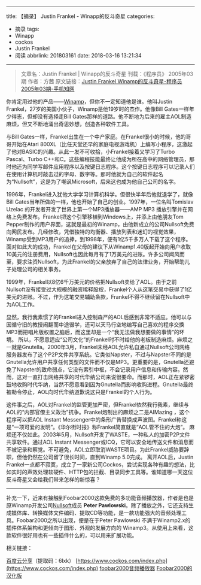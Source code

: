  ---
title: 【摘录】 Justin Frankel - Winapp的反斗奇星
categories:
  - 摘录
tags:
  - Winapp
  - cockos
  - Justin Frankel
  - 阅读
abbrlink: 201803161
date: 2018-03-16 13:21:34
---

>文章名：Justin Frankel | Winapp的反斗奇星
>刊载：《程序员》 2005年03期
>作者：方茜
>原文链接：[Justin Frankel Winamp的反斗奇星-程序员2005年03期-手机知网](http://www.cnki.com.cn/Article/CJFDTotal-ITSJ200503001.htm)
 
你肯定用过他的产品——[Winamp](http://www.winamp.com/)，但你不一定知道他是谁。他叫Justin Frankel，27岁的美国小伙子，Winamp是他19岁时的杰作。他像Bill Gates一样年少得志，但却没有选择走Bill Gates那样的道路。他不断地为后来的雇主AOL制造麻烦，但又不断地涌出奇思妙想，创造各种软件工具。

与Bill Gates一样，Frankel出生在一个中产家庭。在Frankel很小的时候，他的哥哥开始在Atari 800XL（比任天堂还早的家庭电视游戏机）上编写小程序，这激起了他对BASIC的兴趣。从此一发不可收拾，小Frankel接着又学习了Turbo Pascal、Turbo C++和C。这些编程技能最终让他成为所在高中的网络管理员，那时他还为同学写邮件应用程序以及按键日志程序。这个按键日志程序可以记录人们在使用计算机时敲击过的字母、数字等。那时他就为自己的软件起名为“Nullsoft”，这是为了嘲讽Microsoft，后来这也成为他自己公司的名字。

1996年，Frankel进入犹他大学学习计算机科学。但很快半年后他就退学了，就像Bill Gates当年所做的一样，他也开始了自己的创业。1997年，一位名叫Tomislav Uzelac 的开发者开发了世界上第一个MP3播放器——AMP MP3 播放引擎并在网络上免费发布。Frankel把这个引擎移植到Windows上，并添上由他朋友Tom Pepper制作的用户界面，这就是最初的Winamp，由他新成立的公司Nullsoft免费向网民发布。几经修改，凭借独特的均衡器、播放列表和迷幻的视觉效果，Winamp受到MP3用户的追捧，到1998年，便有1亿5千多万人下载了这个程序。面对如此大的成功，Frankel在父母的建议下从Winamp1.40版起开始向用户收取10美元的注册费用，Nullsoft也因此每月有了1万美元的进账。许多公司闻风而至，要求注资Nullsoft，为此Frankel的父亲放弃了自己的法律业务，开始帮助儿子处理公司的相关事务。

1999年，Frankel以8亿6千万美元的价格把Nullsoft卖给了AOL。由于之前Nullsoft没有接受过大规模的融资稀释股权，Frankel个人从这笔交易中获得了1亿美元的进账。不过，作为这笔交易辅助条款，Frankel不得不继续留在Nullsoft中为AOL工作。

显然，我行我素惯了的Frankel进入控制森严的AOL后感到非常不适应。他可以与因循守旧的教授闹翻而中途辍学，还可以天马行空地编写自己喜欢的程序交换MP3而把唱片版权置之脑后，而这里却是一个“我无法做我想要做的事情”的环境。
所以，不愿意适应“公司文化”的Frankel时不时给他的老板制造麻烦。麻烦之一就是Gnutella。2000年3月，Frankel未经AOL允许私自通过Nullsoft公司网络服务器发布了这个P2P文件共享系统。它类似Napster，不过与Napster不同的是Gnutella允许用户共享任何类型的文件而不仅是MP3。更重要的是，Gnutella还避免了Napster的致命弱点，它没有索引中枢，不会记录用户信息和传输内容。然而，这对一直打击网络共享的时代华纳公司来说很要命。而那时，AOL正在紧锣密鼓地收购时代华纳，当然不愿意看到因为Gnutella而影响收购进程。Gnutella最终被勒令停止，AOL向时代华纳道歉说这只是Frankel的个人行为。

这件事之后，AOL对Frankel的监管更加严密，但Frankel依然我行我素，继续与AOL的“内部官僚主义政治”抗争。Frankel炮制出的麻烦之二是AIMazing ，这个程序可以把AOL Instant Messenger中的条形广告替换成声波图。Frankel称这是“一项可爱的发明”。《华尔街时报》称Frankel简直就是“AOL管不住的大炮”。 
麻烦还不仅如此。2003年5月，Nullsoft开发了WASTE，一种私人的加密P2P文件共享软件。通过AOL Instant Messenger或ICQ，它可以安全地传送文件和消息而不被记录和察觉。不可避免，AOL立即取消WASTE项目。为此Frankel威胁要辞职，但他仍然在公司留了很长时间，直到Winamp 5.0完成。
离开AOL后，Justin Frankel一点都不寂寞，成立了一家新公司Cockos，尝试实现各种有趣的想法，比如实时的声效处理软硬件、HTTP包的拦截、目录同步工具等。谁知道哪一天这位反斗奇星又会给我们带来怎样的新惊喜？

---
补充一下，近来有接触到Foobar2000这款免费的多功能音频播放器，作者是也是原Winamp开发公司[Nullsoft](http://www.winamp.com/index.html)成员 **Peter Pawlowski**。除了播放之外，它还支持生成媒体库、转换媒体文件编码、提取CD等功能，是一款功能强大的音频处理工具。Foobar2000之所以出现，便是在于Peter Pawlowski 不满于Winamp2.x的插件体系架构和更倾向于图形、外观的发展方向的 Winamp3。从使用上来看，这款软件很好用也有一些插件什么的，可以用来扩展功能。

相关链接：

[百度云分享](https://pan.baidu.com/s/1tkjCIvCRz5J4dt3FxU4WOA)（提取码：6lxk）
[https://www.cockos.com/index.php](https://www.cockos.com/index.php)
[foobar2000音频播放器](http://www.foobar2000.org/)
[Foobar2000的汉化版](http://blog.sina.com.cn/go2spa)

